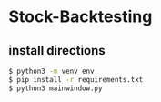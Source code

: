 # Stock-Backtesting

## install directions

```sh
$ python3 -m venv env
$ pip install -r requirements.txt
$ python3 mainwindow.py
```